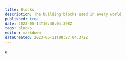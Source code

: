 ```yaml
---
title: Blocks
description: The building blocks used in every world
published: true
date: 2023-05-14T16:48:04.398Z
tags: blocks
editor: markdown
dateCreated: 2023-05-11T08:27:04.372Z
---
```


a
